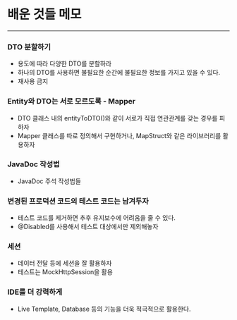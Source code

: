 # 배운 것들 메모

---

### DTO 분할하기
- 용도에 따라 다양한 DTO를 분할하라
- 하나의 DTO를 사용하면 불필요한 순간에 불필요한 정보를 가지고 있을 수 있다.
- 재사용 금지

### Entity와 DTO는 서로 모르도록 - Mapper
- DTO 클래스 내의 entityToDTO()와 같이 서로가 직접 연관관계를 갖는 경우를 피하자
- Mapper 클래스를 따로 정의해서 구현하거나, MapStruct와 같은 라이브러리를 활용하자

### JavaDoc 작성법
- JavaDoc 주석 작성법들

### 변경된 프로덕션 코드의 테스트 코드는 남겨두자
- 테스트 코드를 제거하면 추후 유지보수에 어려움을 줄 수 있다.
- @Disabled를 사용해서 테스트 대상에서만 제외해놓자

### 세션
- 데이터 전달 등에 세션을 잘 활용하자
- 테스트는 MockHttpSession을 활용

### IDE를 더 강력하게
- Live Template, Database 등의 기능을 더욱 적극적으로 활용한다.